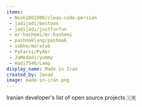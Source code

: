 ```yaml
---
items:
 - Noah1001000/clean-code-persian
 - jadijadi/bestoon
 - jadijadi/justforfun
 - mr-hashemi/mr-hashemi
 - pashmaklang/pashmak
 - sobhe/moratab
 - PyFarsi/PyAbr
 - JaMedadi/yummy
 - Hadi7546/Lamp
display_name: Made in Iran
created_by: Javad
image: made-in-iran.png
---
```

Iranian developer's list of open source projects :iran:
